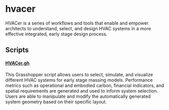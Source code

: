 # hvacer

HVACer is a series of workflows and tools that enable and empower architects to understand, select, and design HVAC systems in a more effective integrated, early stage design process. 

## Scripts
#### [HVACer.gh]([url](https://github.com/aliirani73/hvacer/blob/main/scripts/HVACer.gh))

This Grasshopper script allows users to select, simulate, and visualize different HVAC systems for early stage massing models. Performance metrics such as operational and embodied carbon, financial indicators, and spatial requirements are generated and used to inform system selection. Users are able to manipulate and modify the automatically generated system geometry based on their specific layout. 
